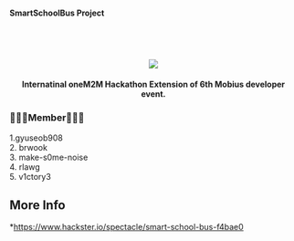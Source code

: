 #### SmartSchoolBus Project
<h1 align="center">  
  <br>
  <img src="https://capsule-render.vercel.app/api?type=slice&color=yello&height=200&section=header&text=Smart🚍SchoolBus&fontSize=90" />
  <br>
</h1>

<h4 align="center">Internatinal oneM2M Hackathon Extension of 6th Mobius developer event</a>.</h4>



<h3>🧑🏻‍💻Member🧑🏻‍💻</h3>
1.gyuseob908
</br>
2. brwook
</br>
3. make-s0me-noise
</br>
4. rlawg
</br>
5. v1ctory3

## More Info

*https://www.hackster.io/spectacle/smart-school-bus-f4bae0





